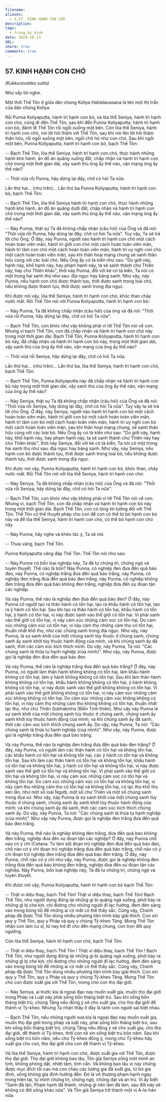 ```yaml
---
filename: 
aliases:
  - 2.57. KINH HẠNH CON CHÓ
description: 
tags:
  - trung_bo_kinh
date: 2024-10-13
URL: 
share: true
comments: true
---
```

## 57. KINH HẠNH CON CHÓ  
_(Kukkuravatika sutta)_

Như vầy tôi nghe.

Một thời Thế Tôn ở giữa dân chúng Koliya Haliddavasana là tên một thị trấn của dân chúng Koliya.

Rồi Punna Koliyaputta, hành trì hạnh con bò, và lõa thể Seniya, hành trì hạnh con chó, cùng đi đến Thế Tôn, sau khi đến Punna Koliyaputta, hành trì hạnh con bò, đảnh lễ Thế Tôn rồi ngồi xuống một bên. Còn lõa thể Seniya, hành trì hạnh con chó, nói lời hỏi thăm với Thế Tôn, sau khi nói lên lời hỏi thăm thân hữu, rồi ngồi xuống một bên, ngồi chõ hỏ như con chó. Sau khi ngồi một bên, Punna Koliyaputta, hành trì hạnh con bò, bạch Thế Tôn:

-- Bạch Thế Tôn, lõa thể Seniya, hành trì hạnh con chó, thực hành những hạnh khó hành, ăn đồ ăn quăng xuống đất, chấp nhận và hành trì hạnh con chó trong một thời gian dài, vậy sanh thú ông ấy thế nào, vận mạng ông ấy thế nào?

-- Thôi vừa rồi Punna, hãy dừng lại đây, chớ có hỏi Ta nữa.

Lần thứ hai... (như trên)... Lần thứ ba Punna Koliyaputta, hành trì hạnh con bò, bạch Thế Tôn:

-- Bạch Thế Tôn, lõa thể Seniya hành trì hạnh con chó, thực hành những hạnh khó hành, ăn đồ ăn quăng dưới đất, chấp nhận và hành trì hạnh con chó trong một thời gian dài, vậy sanh thú ông ấy thế nào, vận mạng ông ấy thế nào?

-- Này Punna, thật sự Ta đã không chấp nhận (câu hỏi) của Ông và đã nói: "Thôi vừa rồi Punna, hãy dừng lại đây, chớ có hỏi Ta nữa". Tuy vậy, Ta sẽ trả lời cho Ông. Ở đây, này Punna, người nào hành trì hạnh con chó một cách hoàn toàn viên mãn, hành trì giới con chó một cách hoàn toàn viên mãn, hành trì tâm con chó một cách hoàn toàn viên mãn, hành trì uy nghi con chó một cách hoàn toàn viên mãn, sau khi thân hoại mạng chung sẽ sanh thân hữu cùng với các loài chó. Nếu Ông ấy có tà kiến như sau: "Do giới này, hạnh này, khổ hạnh này, hay phạm hạnh này, ta sẽ sanh thành chư Thiên này, hay chư Thiên khác", thời này Punna, đối với kẻ có tà kiến, Ta nói có một trong hai sanh thú như sau: địa ngục hay bàng sanh. Như vậy, này Punna, nếu hạnh con chó được thành tựu, thời được sanh trong loài chó, nếu không được thành tựu, thời được sanh trong địa ngục.

Khi được nói vậy, lõa thể Seniya, hành trì hạnh con chó, khóc than chảy nước mắt. Rồi Thế Tôn nói với Punna Koliyaputta, hành trì hạnh con bò:

-- Này Punna, Ta đã không chấp nhận (câu hỏi) của ông và đã nói: "Thôi vừa rồi Punna, hãy dừng lại đây, chớ có hỏi Ta nữa".

-- Bạch Thế Tôn, con khóc như vậy không phải vì lời Thế Tôn nói về con. Nhưng vì bạch Thế Tôn, con đã chấp nhận và hành trì hạnh con chó này trong một thời gian dài. Bạch Thế Tôn, Punna Koliyaputta, hành trì hạnh con bò này, đã chấp nhận và hành trì hạnh con bò này, trong một thời gian dài, vậy sanh thú của ông ấy thế nào, vận mạng của ông ấy thế nào?

-- Thôi vừa rồi Seniya, hãy dừng lại đây, chớ có hỏi Ta nữa.

Lần thứ hai... (như trên)... Lần thứ ba, lõa thể Seniya, hành trì hạnh con chó, bạch Thế Tôn:

-- Bạch Thế Tôn, Punna Koliyaputta này đã chấp nhận và hành trì hạnh con bò này trong một thời gian dài, vậy sanh thú của ông ấy thế nào, vận mạng của ông ấy thế nào?

-- Này Seniya, thật sự Ta đã không chấp nhận (câu hỏi) của Ông và đã nói: "Thôi vừa rồi Seniya, hãy dừng lại đây, chớ có hỏi Ta nữa". Tuy vậy ta sẽ trả lời cho Ông. Ở đây, này Seniya, người nào hạnh trì hạnh con bò một cách hoàn toàn viên mãn, hành trì giới con bò một cách hoàn toàn viên mãn, hành trì tâm con bò một cách hoàn toàn viên mãn, hành trì uy nghi con bò một cách hoàn toàn viên mãn, sau khi thân hoại mạng chung, sẽ sanh thân hữu cùng với các loài bò. Nếu Ông ấy có tà kiến như sau: "Do giới này, hạnh này, khổ hạnh này, hay phạm hạnh này, ta sẽ sanh thành chư Thiên này hay chư Thiên khác", thời này Seniya, đối với kẻ có tà kiến, Ta nói có một trong hai sanh thú như sau: địa ngục hay bàng sanh. Như vậy, này Seniya, nếu hạnh con bò được thành tựu, thời được sanh trong loài bò, nếu không được thành tựu, thời được sanh trong địa ngục.

Khi được nói vậy, Punna Koliyaputta, hành trì hạnh con bò, khóc than, chảy nước mắt. Rồi Thế Tôn nói với lõa thể Seniya, hành trì hạnh con chó:

-- Này Seniya, Ta đã không chấp nhận (câu hỏi) của Ông và đã nói: "Thồi vừa rồi Seniya, hãy dừng lại đây, chớ có hỏi Ta nữa".

-- Bạch Thế Tôn, con khóc như vậy không phải vì lời Thế Tôn nói về con. Nhưng vì, bạch Thế Tôn, con đã chấp nhận và hành trì hạnh con bò này trong một thời gian dài. Bạch Thế Tôn, con có lòng tin tưởng đối với Thế Tôn: Thế Tôn có thể thuyết pháp cho con để con có thể từ bỏ hạnh con bò này và để lõa thể Seniya, hành trì hạnh con chó, có thể bỏ hạnh con chó này.

-- Này Punna, hãy nghe và khéo tác ý, Ta sẽ nói.

-- Thưa vâng, bạch Thế Tôn.

Punna Koliyaputta vâng đáp Thế Tôn. Thế Tôn nói như sau:

-- Này Punna có bốn loại nghiệp này, Ta đã tự chứng tri, chứng ngộ và tuyên thuyết. Thế nào là bốn? Này Punna, có nghiệp đen đưa đến quả báo đen, này Punna, có nghiệp trắng đưa đến quả báo trắng, này Punna, có nghiệp đen trắng đưa đến quả báo đen trắng, này Punna, có nghiệp không đen trắng đưa đến quả báo không đen trắng, nghiệp đưa đến sự đoạn tận các nghiệp.

Và này Punna, thế nào là nghiệp đen đưa đến quả báo đen? Ở đây, này Punna có người tạo ra thân hành có tổn hại, tạo ra khẩu hành có tổn hại, tạo ra ý hành có tổn hại. Sau khi tạo ra thân hành có tổn hại, khẩu hành có tổn hại, ý hành có tổn hại, vị này được sanh vào thế giới có tổn hại. Vì phải sanh vào thế giới có tổn hại, vị này cảm xúc những cảm xúc có tổn hại. Do cảm xúc những cảm xúc có tổn hại, vị này cảm thọ những cảm thọ có tổn hại, thuần nhất khổ thọ, như các chúng sanh trong địa ngục. Như vậy, này Punna, là sự sanh khởi của một chúng sanh tùy thuộc ở chúng sanh, chúng sanh ấy sanh khởi tùy thuộc hành động của mình, và khi chúng sanh ấy đã sanh, thời các cảm xúc kích thích mình. Do vậy, này Punna, Ta nói: "Các chúng sanh là thừa tự hạnh nghiệp (của mình)". Như vậy, này Punna, được gọi là nghiệp đen đưa đến quả báo đen.

Và này Punna, thế nào là nghiệp trắng đưa đến quả báo trắng? Ở đây, này Punna, có người làm thân hành không không có tổn hại, làm khẩu hành không có tổn hại, làm ý hành không không có tổn hại. Sau khi làm thân hành không không có tổn hại, khẩu hành không không có tổn hại, ý hành không không có tổn hại, vị này được sanh vào thế giới không không có tổn hại. Vì phải sanh vào thế giới không không có tổn hại, vị này cảm xúc những cảm xúc không không có tổn hại. Do cảm xúc những cảm xúc không không có tổn hại, vị này cảm thọ những cảm thọ không không có tổn hại, thuần nhất lạc thọ, như chư Thiên Subhakinha (Biến Tịnh thiên). Như vậy này Punna là sự sanh khởi của một chúng sanh tùy thuộc ở chúng sanh, chúng sanh ấy sanh khởi tùy thuộc hành động của mình; và khi chúng sanh ấy đã sanh, thời các cảm xúc kích thích chúng sanh ấy. Do vậy, này Punna, Ta nói: "Các chúng sanh là thừa tự hạnh nghiệp (của mình)". Như vậy, này Punna, được gọi là nghiệp trắng đưa đến quả báo trắng.

Và này Punna, thế nào là nghiệp đen trắng đưa đến quả báo đen trắng? Ở đây, này Punna, có người làm các thân hành có tổn hại và không tổn hại, các khẩu hành có tổn hại và không tổn hại, các ý hành có tổn hại và không tổn hại. Sau khi làm các thân hành có tổn hại và không tổn hại, khẩu hành có tổn hại và không tổn hại, ý hành có tổn hại và không tổn hại, vị này được sanh vào thế giới có tổn hại và không tổn hại. Vì phải sanh vào thế giới có tổn hại và không tổn hại, vị này cảm xúc những cảm xúc có tổn hại và không tổn hại. Do cảm xúc những cảm xúc có tổn hại và không tổn hại, vị này cảm thọ những cảm thọ có tổn hại và không tổn hại, có lạc thọ khổ thọ xen lẫn, như một số loài Người, một số chư Thiên và một số chúng sanh trong đọa xứ. Như vậy, này Punna là sự sanh khởi của một chúng sanh tùy thuộc ở chúng sanh, chúng sanh ấy sanh khởi tùy thuộc hành động của mình; và khi chúng sanh ấy đã sanh, thời các cảm xúc kích thích chúng sanh ấy. Do vậy, này Punna, Ta nói: "Các chúng sanh là thừa tự hạnh nghiệp (của mình)". Như vậy này Punna, được gọi là nghiệp đen trắng đưa đến quả báo đen trắng.

Và này Punna, thế nào là nghiệp không đen trắng, đưa đến quả báo không đen trắng, nghiệp đưa đến sự đoạn tận các nghiệp? Ở đây, này Punna chỗ nào có ý chí (Cetana: Tư tâm sở) đoạn trừ nghiệp đen đưa đến quả báo đen, chỗ nào có ý chí đoạn trừ nghiệp trắng đưa đến quả báo trắng, chỗ nào có ý chí đoạn trừ nghiệp đen trắng đưa đến quả báo đen trắng. Ở đây, này Punna, chỗ nào có ý chí như vậy, này Punna, được gọi là nghiệp không đen trắng đưa đến quả báo không đen trắng, nghiệp đưa đến sự đoạn tận các nghiệp. Này Punna, bốn loại nghiệp này, Ta đã tự chứng tri, chứng ngộ và tuyên thuyết.

Khi được nói vậy, Punna Koliyaputta, hành trì hạnh con bò bạch Thế Tôn:

-- Thật vi diệu thay, bạch Thế Tôn! Thật vi diệu thay, bạch Thế Tôn! Bạch Thế Tôn, như người dựng đứng lại những gì bị quăng ngã xuống, phơi bày ra những gì bị che kín, chỉ đường cho những người đi lạc hướng, đem đèn sáng vào trong bóng tối để những ai có mắt có thể thấy sắc. Cũng vậy, Chánh pháp đã được Thế Tôn dùng nhiều phương tiện trình bày giải thích. Con xin quy y Thế Tôn, quy y Pháp và quy y chúng Tỷ-kheo Tăng. Mong Thế Tôn nhận con làm cư sĩ, từ nay trở đi cho đến mạng chung, con trọn đời quy ngưỡng.

Còn lõa thể Seniya, hành trì hạnh con chó, bạch Thế Tôn:

-- Thật vi diệu thay, bạch Thế Tôn ! Thật vi diệu thay, bạch Thế Tôn ! Bạch Thế Tôn, như người dựng đứng lại những gì bị quăng ngã xuống, phơi bày ra những gì bị che kín, chỉ đường cho những người đi lạc hướng, đem đèn sáng vào trong bóng tối để những ai có mắt có thể thấy sắc. Cũng vậy, Chánh pháp đã được Thế Tôn dùng nhiều phương tiện trình bày giải thích. Con xin quy y Thế Tôn, quy y Pháp và quy y chúng Tỷ-kheo Tăng. Mong Thế Tôn cho con được xuất gia với Thế Tôn, mong cho con thọ đại giới.

-- Này Seniya, ai trước kia là ngoại đạo nay muốn xuất gia, muốn thọ đại giới trong Pháp và Luật này phải sống bốn tháng biệt trú. Sau khi sống bốn tháng biệt trú, chúng Tăng nếu đồng ý sẽ cho xuất gia, cho thọ đại giới để thành vị Tỷ-kheo. Nhưng Ta nhận thấy ở đây là tánh con người sai biệt nhau.

-- Bạch Thế Tôn, nếu những người xưa kia là ngoại đạo nay muốn xuất gia, muốn thọ đại giới trong pháp và luật này, phải sống bốn tháng biệt trú, sau khi sống bốn tháng biệt trú, chúng Tăng nếu đồng ý sẽ cho xuất gia, cho thọ đại giới, để thành vị Tỷ-kheo, thời con sẽ xin sống biệt trú bốn năm. Sau khi sống biệt trú bốn năm, nếu chư Tỷ-kheo đồng ý, mong chư Tỷ-kheo hãy xuất gia cho con, thọ đại giới cho con để thành vị Tỷ-kheo.

Và lõa thể Seniya, hành trì hạnh con chó, được xuất gia với Thế Tôn, được thọ đại giới. Thọ đại giới không bao lâu, Tôn giả Seniya sống một mình an tịnh, không phóng dật, nhiệt tâm, tinh cần. Và không bao lâu vị này chứng được mục đích tối cao mà con cháu các lương gia đã xuất gia, từ bỏ gia đình, sống không gia đình hướng đến. Ðó là vô thượng phạm hạnh ngay trong hiện tại, tự mình chứng tri, chứng ngộ, chứng đạt và an trú. Vị ấy biết: "Sanh đã tận, Phạm hạnh đã thành, những gì nên làm đã làm, sau đời này sẽ không có đời sống khác nữa". Và Tôn giả Seniya trở thành một vị A-la-hán nữa.
